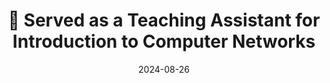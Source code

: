 ---
title: 🎉 Served as a Teaching Assistant for Introduction to Computer Networks
summary: Had the opportunity to be a TA for Introduction to Computer Networks with Dr. Baker in Fall 2024, supporting students in understanding key concepts in computer networks.
date: 2024-08-26
---